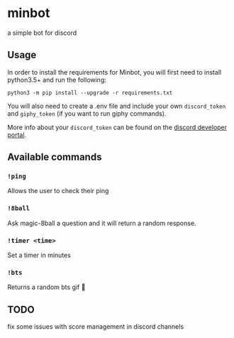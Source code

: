 # minbot

a simple bot for discord

## Usage

In order to install the requirements for Minbot, you will first need to install python3.5+ and run the following:

`python3 -m pip install --upgrade -r requirements.txt`

You will also need to create a .env file and include your own `discord_token` and `giphy_token` (if you want to run giphy commands).

More info about your `discord_token` can be found on the [discord developer portal](https://discord.com/developers/docs/topics/oauth2#bots).

## Available commands

### `!ping`

Allows the user to check their ping

### `!8ball`

Ask magic-8ball a question and it will return a random response.

### `!timer <time>`

Set a timer in minutes

### `!bts`

Returns a random bts gif 🎉

## TODO

fix some issues with score management in discord channels

